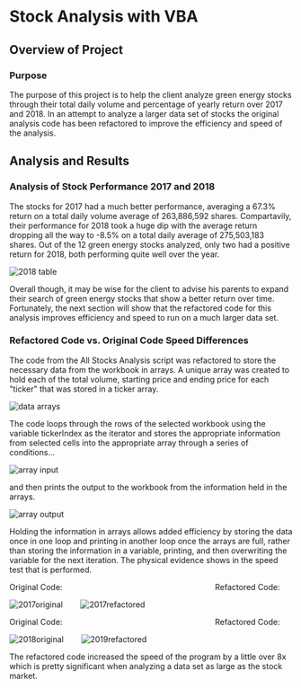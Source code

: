 # **Stock Analysis with VBA**
## Overview of Project
### Purpose
The purpose of this project is to help the client analyze green energy stocks through their total daily volume and percentage
of yearly return over 2017 and 2018. In an attempt to analyze a larger data set of stocks the original analysis code has been 
refactored to improve the efficiency and speed of the analysis. 

## Analysis and Results
### Analysis of Stock Performance 2017 and 2018
The stocks for 2017 had a much better performance, averaging a 67.3% return on a total daily volume average of 263,886,592 shares. Compartavily,
their performance for 2018 took a huge dip with the average return dropping all the way to -8.5% on a total daily average of 275,503,183 shares.
Out of the 12 green energy stocks analyzed, only two had a positive return for 2018, both performing quite well over the year. 

![2018 table](https://github.com/mein0819/stock-analysis/blob/main/readMe_Images/2018_chart.png)

Overall though, it may be wise for the client to advise his parents to expand their search of green energy stocks that show a better return over time. 
Fortunately, the next section will show that the refactored code for this analysis improves efficiency and speed to run on a much larger data set.

### Refactored Code vs. Original Code Speed Differences
The code from the All Stocks Analysis script was refactored to store the necessary data from the workbook in arrays. A unique array was created to hold
each of the total volume, starting price and ending price for each "ticker" that was stored in a ticker array.

![data arrays](https://github.com/mein0819/stock-analysis/blob/main/readMe_Images/arrays_Refactored.png)

 The code loops through the rows of the selected workbook using the variable tickerIndex as the iterator and stores the appropriate information from selected 
 cells into the appropriate array through a series of conditions...
 
 ![array input](https://github.com/mein0819/stock-analysis/blob/main/readMe_Images/array_Input.png)
 
 and then prints the output to the workbook from the information held in the arrays. 

![array output](https://github.com/mein0819/stock-analysis/blob/main/readMe_Images/print_Array_Info.png)

Holding the information in arrays allows added efficiency by storing the data once in one loop and printing in another loop once the arrays are full, 
rather than storing the information in a variable, printing, and then overwriting the variable for the next iteration. The physical evidence shows in the speed 
test that is performed. 

Original Code: &nbsp; &nbsp; &nbsp; &nbsp; &nbsp; &nbsp; &nbsp; &nbsp; &nbsp; &nbsp; &nbsp; &nbsp; &nbsp; &nbsp; &nbsp; &nbsp; &nbsp; &nbsp; &nbsp; &nbsp; &nbsp; &nbsp; &nbsp; &nbsp; &nbsp; &nbsp; &nbsp; &nbsp; &nbsp; &nbsp; &nbsp; &nbsp; &nbsp; &nbsp;  Refactored Code:

![2017original](https://github.com/mein0819/stock-analysis/blob/main/readMe_Images/stock_Analysis_2017_Time.png) &nbsp; &nbsp; &nbsp; &nbsp;![2017refactored](https://github.com/mein0819/stock-analysis/blob/main/readMe_Images/stock_Analysis_Refactored_2017_Time.png)


Original Code: &nbsp; &nbsp; &nbsp; &nbsp; &nbsp; &nbsp; &nbsp; &nbsp; &nbsp; &nbsp; &nbsp; &nbsp; &nbsp; &nbsp; &nbsp; &nbsp; &nbsp; &nbsp; &nbsp; &nbsp; &nbsp; &nbsp; &nbsp; &nbsp; &nbsp; &nbsp; &nbsp; &nbsp; &nbsp; &nbsp; &nbsp; &nbsp; &nbsp; &nbsp;  Refactored Code:

![2018original](https://github.com/mein0819/stock-analysis/blob/main/readMe_Images/stock_Analysis_2018_Time.png) &nbsp; &nbsp; &nbsp; &nbsp;![2019refactored](https://github.com/mein0819/stock-analysis/blob/main/readMe_Images/stock_Analysis_Refactored_2018_Time.png)

The refactored code increased the speed of the program by a little over 8x which is pretty significant when analyzing a data set as large as the stock market.
